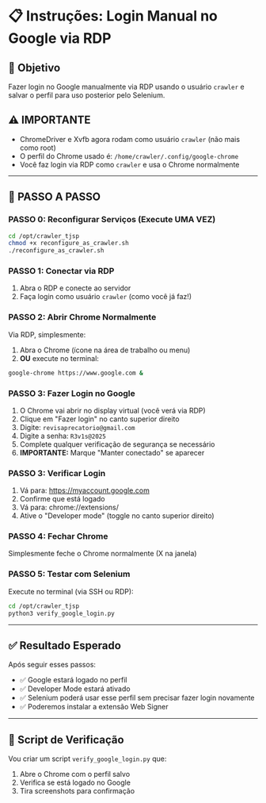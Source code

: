 # 📋 Instruções: Login Manual no Google via RDP

## 🎯 Objetivo
Fazer login no Google manualmente via RDP usando o usuário `crawler` e salvar o perfil para uso posterior pelo Selenium.

## ⚠️ IMPORTANTE
- ChromeDriver e Xvfb agora rodam como usuário `crawler` (não mais como root)
- O perfil do Chrome usado é: `/home/crawler/.config/google-chrome`
- Você faz login via RDP como `crawler` e usa o Chrome normalmente

---

## 📝 PASSO A PASSO

### **PASSO 0: Reconfigurar Serviços (Execute UMA VEZ)**
```bash
cd /opt/crawler_tjsp
chmod +x reconfigure_as_crawler.sh
./reconfigure_as_crawler.sh
```

### **PASSO 1: Conectar via RDP**
1. Abra o RDP e conecte ao servidor
2. Faça login como usuário `crawler` (como você já faz!)

### **PASSO 2: Abrir Chrome Normalmente**
Via RDP, simplesmente:
1. Abra o Chrome (ícone na área de trabalho ou menu)
2. **OU** execute no terminal:

```bash
google-chrome https://www.google.com &
```

### **PASSO 3: Fazer Login no Google**
1. O Chrome vai abrir no display virtual (você verá via RDP)
2. Clique em "Fazer login" no canto superior direito
3. Digite: `revisaprecatorio@gmail.com`
4. Digite a senha: `R3v1s@2025`
5. Complete qualquer verificação de segurança se necessário
6. **IMPORTANTE:** Marque "Manter conectado" se aparecer

### **PASSO 3: Verificar Login**
1. Vá para: https://myaccount.google.com
2. Confirme que está logado
3. Vá para: chrome://extensions/
4. Ative o "Developer mode" (toggle no canto superior direito)

### **PASSO 4: Fechar Chrome**
Simplesmente feche o Chrome normalmente (X na janela)

### **PASSO 5: Testar com Selenium**
Execute no terminal (via SSH ou RDP):

```bash
cd /opt/crawler_tjsp
python3 verify_google_login.py
```

---

## ✅ Resultado Esperado

Após seguir esses passos:
- ✅ Google estará logado no perfil
- ✅ Developer Mode estará ativado
- ✅ Selenium poderá usar esse perfil sem precisar fazer login novamente
- ✅ Poderemos instalar a extensão Web Signer

---

## 🔧 Script de Verificação

Vou criar um script `verify_google_login.py` que:
1. Abre o Chrome com o perfil salvo
2. Verifica se está logado no Google
3. Tira screenshots para confirmação
